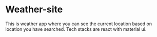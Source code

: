 # Weather-site
This is weather app where you can see the current location based on location you have searched.
Tech stacks are react with material ui.
